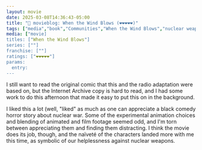```yaml
---
layout: movie
date: 2025-03-08T14:36:43-05:00
title: "🍿 movieblog: When the Wind Blows (❤️❤️❤️❤️❤️)"
tags: ["media","book","Communities","When the Wind Blows","nuclear weapons"]
media: ["movie]
titles: ["When the Wind Blows"]
series: [""]
franchise: [""]
ratings: ["❤️❤️❤️❤️❤️"]
params:
  entry: 
---
```


I still want to read the original comic that this and the radio adaptation were based on, but the Internet Archive copy is hard to read, and I had some work to do this afternoon that made it easy to put this on in the background.

I liked this a lot (well, "liked" as much as one can appreciate a black comedy horror story about nuclear war. Some of the experimental animation choices and blending of animated and film footage seemed odd, and I'm torn between appreciating them and finding them distracting. I think the movie does its job, though, and the naïveté of the characters landed more with me this time, as symbolic of our helplessness against nuclear weapons.